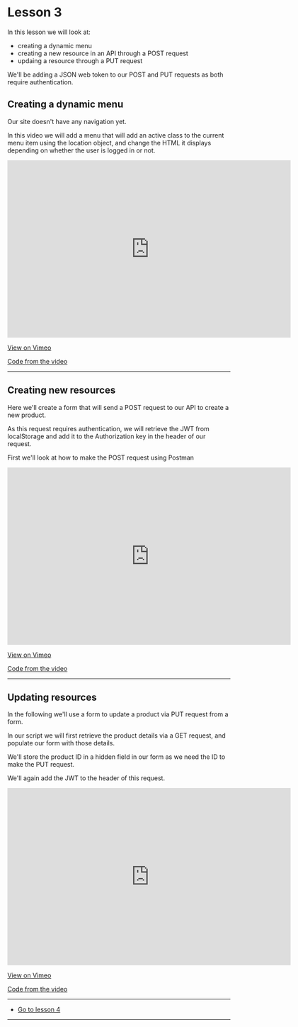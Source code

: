 # Lesson 3

In this lesson we will look at:

-   creating a dynamic menu
-   creating a new resource in an API through a POST request
-   updaing a resource through a PUT request

We'll be adding a JSON web token to our POST and PUT requests as both require authentication.

## Creating a dynamic menu

Our site doesn't have any navigation yet.

In this video we will add a menu that will add an active class to the current menu item using the location object, and change the HTML it displays depending on whether the user is logged in or not.

<iframe src="https://player.vimeo.com/video/461959625" width="640" height="400" frameborder="0" allow="autoplay; fullscreen" allowfullscreen></iframe>

<a href="https://vimeo.com/461959625/878b8d9467" target="_blank">View on Vimeo</a>

<a href="https://github.com/NoroffFEU/frontend-for-strapi-api/tree/step-4-dynamic-menu" target="_blank">Code from the video</a>

---

## Creating new resources

Here we'll create a form that will send a POST request to our API to create a new product.

As this request requires authentication, we will retrieve the JWT from localStorage and add it to the Authorization key in the header of our request.

First we'll look at how to make the POST request using Postman

<iframe src="https://player.vimeo.com/video/462113012" width="640" height="400" frameborder="0" allow="autoplay; fullscreen" allowfullscreen></iframe>

<a href="https://vimeo.com/462113012/d9bbaf17f9" target="_blank">View on Vimeo</a>

<a href="https://github.com/NoroffFEU/frontend-for-strapi-api/tree/step-5-post-request-form" target="_blank">Code from the video</a>

---

## Updating resources

In the following we'll use a form to update a product via PUT request from a form.

In our script we will first retrieve the product details via a GET request, and populate our form with those details.

We'll store the product ID in a hidden field in our form as we need the ID to make the PUT request.

We'll again add the JWT to the header of this request.

<iframe src="https://player.vimeo.com/video/462164343" width="640" height="400" frameborder="0" allow="autoplay; fullscreen" allowfullscreen></iframe>

<a href="https://vimeo.com/462164343/1060593015" target="_blank">View on Vimeo</a>

<a href="https://github.com/NoroffFEU/frontend-for-strapi-api/tree/step-6-put-request-form" target="_blank">Code from the video</a>

---

-   [Go to lesson 4](4)

---
